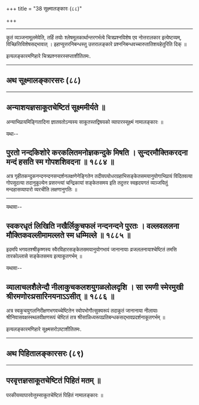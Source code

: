 +++
title = "38 सूक्ष्मालङ्कारः (८८)"

+++


------------------------------------------------------------------------

कूतं व्यञ्जनामूलमेवेति, तर्हि तयोः श्लेषमूलकार्थान्तरगर्भत्वे
चित्रप्रश्नविशेष एव नोत्तरालकार इत्येष्टव्यम्, विच्छित्तिविशेषसद्भावात् ।
इहाप्युत्तरनिबन्धस्तु उत्तरालङ्कारे प्रश्ननिबन्धवच्चारुतातिशयहेतुरिति
दिक् ॥

इत्यलङ्कारमणिहारे चित्रप्रश्नसरस्सप्ताशीतितमः.

------------------------------------------------------------------------

## अथ सूक्ष्मालङ्कारसरः (८८)

------------------------------------------------------------------------



## अन्याशयज्ञसाकूतचेष्टितं सूक्ष्ममीर्यते ॥

अन्याभिप्रायमिङ्गितादिना ज्ञातवतोऽन्यस्य साकूतस्तद्विषयको
व्यापारस्सूक्ष्मं नामालङ्कारः ॥

यथा--



## पुरतो नन्दकिशोरे करकलितमनोज्ञकन्दुके मिषति । सुन्दरमौक्तिकरदना मन्दं हसति स्म गोपशशिवदना ॥ १८८४ ॥

अत्र गृहीतकन्दुकनन्दनन्दनसन्दर्शनलक्षणेनेङ्गितेन
तदीयपयोधरग्रहाभिसङ्केतसमयानुयोगाभिप्रायं विदितवत्या गोपसुदत्या
तदानुकूल्येन प्रसरन्त्यां चन्द्रिकायां सङ्केतसमय इति तदुत्तर स्वहृदयगतं
व्यञ्जयितुं मन्दहासव्यापारो व्यरचीति लक्षणानुगतिः ॥

------------------------------------------------------------------------

यथावा--



## स्वकरधृतं लिखिति नखैर्लिकुचफलं नन्दनन्दने पुरतः । वल्लवललना मौक्तिकवल्लीमामल्लते स्म धम्मिल्ले ॥ १८८५ ॥

इदमपि भगवतश्श्रीकृष्णस्य स्वैरविहारसङ्केतसमयानुयोगभावं जानानायाः
व्रजललनायाश्चेष्टितं तमसि तारकोल्लासे सङ्केतसमय इत्याकूतगर्भम् ॥

यथावा--



## व्यालाचलशैलेन्दौ नीलाकुचकलशयुगळलोलदृशि । सा रमणी स्मेरमुखी श्रीरमणोरःप्रसारिनयनाऽऽसीत् ॥ १८८६ ॥

अत्र स्वकुचयुगलनिरीक्षणभगवच्चेष्टितेन स्वोपभोगौत्सुक्यरूपं तदाकूतं
जानानाया नीलायाः श्रीनिवासवक्षस्स्थलवीक्षणरूपं चेष्टितं तत्र
श्रीसान्निध्यरूपप्रतिबन्धकसद्भावप्रदर्शनाकूतगर्भम् ॥

इत्यलङ्कारमणिहारे सूक्ष्मसरोऽष्टाशीतितमः.

------------------------------------------------------------------------

## अथ पिहितालङ्कारसरः (८९)

------------------------------------------------------------------------



## परवृत्तज्ञसाकूतचेष्टितं पिहितं मतम् ॥

परकीयव्यापारवेत्तुस्साकूतचेष्टितं पिहितं नामालङ्कारः ॥

